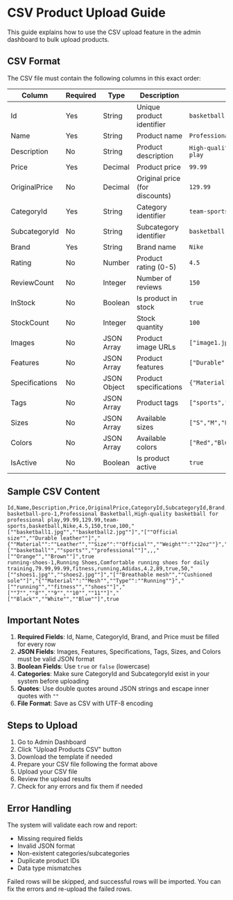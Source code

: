 # CSV Product Upload Guide

This guide explains how to use the CSV upload feature in the admin dashboard to bulk upload products.

## CSV Format

The CSV file must contain the following columns in this exact order:

| Column         | Required | Type        | Description                    | Example                                         |
| -------------- | -------- | ----------- | ------------------------------ | ----------------------------------------------- |
| Id             | Yes      | String      | Unique product identifier      | `basketball-pro-1`                              |
| Name           | Yes      | String      | Product name                   | `Professional Basketball`                       |
| Description    | No       | String      | Product description            | `High-quality basketball for professional play` |
| Price          | Yes      | Decimal     | Product price                  | `99.99`                                         |
| OriginalPrice  | No       | Decimal     | Original price (for discounts) | `129.99`                                        |
| CategoryId     | Yes      | String      | Category identifier            | `team-sports`                                   |
| SubcategoryId  | No       | String      | Subcategory identifier         | `basketball`                                    |
| Brand          | Yes      | String      | Brand name                     | `Nike`                                          |
| Rating         | No       | Number      | Product rating (0-5)           | `4.5`                                           |
| ReviewCount    | No       | Integer     | Number of reviews              | `150`                                           |
| InStock        | No       | Boolean     | Is product in stock            | `true`                                          |
| StockCount     | No       | Integer     | Stock quantity                 | `100`                                           |
| Images         | No       | JSON Array  | Product image URLs             | `["image1.jpg","image2.jpg"]`                   |
| Features       | No       | JSON Array  | Product features               | `["Durable","Waterproof"]`                      |
| Specifications | No       | JSON Object | Product specifications         | `{"Material":"Leather","Size":"Official"}`      |
| Tags           | No       | JSON Array  | Product tags                   | `["sports","basketball","professional"]`        |
| Sizes          | No       | JSON Array  | Available sizes                | `["S","M","L","XL"]`                            |
| Colors         | No       | JSON Array  | Available colors               | `["Red","Blue","Black"]`                        |
| IsActive       | No       | Boolean     | Is product active              | `true`                                          |

## Sample CSV Content

```csv
Id,Name,Description,Price,OriginalPrice,CategoryId,SubcategoryId,Brand,Rating,ReviewCount,InStock,StockCount,Images,Features,Specifications,Tags,Sizes,Colors,IsActive
basketball-pro-1,Professional Basketball,High-quality basketball for professional play,99.99,129.99,team-sports,basketball,Nike,4.5,150,true,100,"[""basketball1.jpg"",""basketball2.jpg""]","[""Official size"",""Durable leather""]","{""Material"":""Leather"",""Size"":""Official"",""Weight"":""22oz""}","[""basketball"",""sports"",""professional""]",,,"[""Orange"",""Brown""]",true
running-shoes-1,Running Shoes,Comfortable running shoes for daily training,79.99,99.99,fitness,running,Adidas,4.2,89,true,50,"[""shoes1.jpg"",""shoes2.jpg""]","[""Breathable mesh"",""Cushioned sole""]","{""Material"":""Mesh"",""Type"":""Running""}","[""running"",""fitness"",""shoes""]","[""7"",""8"",""9"",""10"",""11""]","[""Black"",""White"",""Blue""]",true
```

## Important Notes

1. **Required Fields**: Id, Name, CategoryId, Brand, and Price must be filled for every row
2. **JSON Fields**: Images, Features, Specifications, Tags, Sizes, and Colors must be valid JSON format
3. **Boolean Fields**: Use `true` or `false` (lowercase)
4. **Categories**: Make sure CategoryId and SubcategoryId exist in your system before uploading
5. **Quotes**: Use double quotes around JSON strings and escape inner quotes with `""`
6. **File Format**: Save as CSV with UTF-8 encoding

## Steps to Upload

1. Go to Admin Dashboard
2. Click "Upload Products CSV" button
3. Download the template if needed
4. Prepare your CSV file following the format above
5. Upload your CSV file
6. Review the upload results
7. Check for any errors and fix them if needed

## Error Handling

The system will validate each row and report:

- Missing required fields
- Invalid JSON format
- Non-existent categories/subcategories
- Duplicate product IDs
- Data type mismatches

Failed rows will be skipped, and successful rows will be imported. You can fix the errors and re-upload the failed rows.
